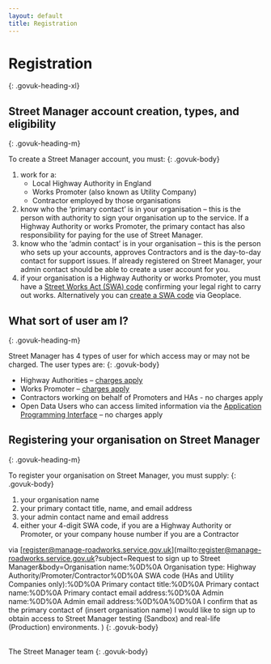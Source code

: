 ```yaml
---
layout: default
title: Registration
---
```

# Registration
{: .govuk-heading-xl}

## Street Manager account creation, types, and eligibility
{: .govuk-heading-m}

To create a Street Manager account, you must:
{: .govuk-body}

<ol class="govuk-list govuk-list--number">
  <li>work for a:
    <ul class="govuk-list govuk-list--bullet">
      <li>Local Highway Authority in England</li>
      <li>Works Promoter (also known as Utility Company)</li>
      <li>Contractor employed by those organisations</li>
    </ul>
  </li>
  <li>
    know who the ‘primary contact’ is in your organisation – this is the person with authority to sign your organisation up to the service. If a Highway Authority or works Promoter, the primary contact has also responsibility for paying for the use of Street Manager.
  </li>
  <li>
    know who the ‘admin contact’ is in your organisation – this is the person who sets up your accounts, approves Contractors and is the day-to-day contact for support issues. If already registered on Street Manager, your admin contact should be able to create a user account for you.
  </li>
  <li>
    if your organisation is a Highway Authority or works Promoter, you must have a <a class="govuk-link" href="https://services.geoplace.co.uk/street/swa-codes">Street Works Act (SWA) code</a> confirming your legal right to carry out works. Alternatively you can <a class="govuk-link" href="https://services.geoplace.co.uk/street/registration">create a  SWA code</a> via Geoplace.
  </li>
</ol>

## What sort of user am I?
{: .govuk-heading-m}

Street Manager has 4 types of user for which access may or may not be charged. The user types are:
{: .govuk-body}
<ul class="govuk-list govuk-list--bullet">
  <li>Highway Authorities – <a class="govuk-link" href="{{ site.baseurl }}/articles/charges">charges apply</a></li>
  <li>Works Promoter – <a class="govuk-link" href="{{ site.baseurl }}/articles/charges">charges apply</a></li>
  <li>Contractors working on behalf of Promoters and HAs - no charges apply</li>
  <li>Open Data Users who can access limited information via the <a class="govuk-link" href="{{ site.baseurl }}/open-data/">Application Programming Interface</a> – no charges apply </li>
</ul>

## Registering your organisation on Street Manager
{: .govuk-heading-m}

To register your organisation on Street Manager, you must supply:
{: .govuk-body}

<ol class="govuk-list govuk-list--bullet">
  <li>your organisation name</li>
  <li>your primary contact title, name, and email address </li>
  <li>your admin contact name and email address</li>
  <li>either your 4-digit SWA code, if you are a Highway Authority or Promoter, or your company house number if you are a Contractor</li>
</ol>

via [register@manage-roadworks.service.gov.uk](mailto:register@manage-roadworks.service.gov.uk?subject=Request to sign up to Street Manager&body=Organisation name:%0D%0A
Organisation type: Highway Authority/Promoter/Contractor%0D%0A
SWA code (HAs and Utility Companies only):%0D%0A
Primary contact title:%0D%0A
Primary contact name:%0D%0A
Primary contact email address:%0D%0A
Admin name:%0D%0A
Admin email address:%0D%0A%0D%0A
I confirm that as the primary contact of (insert organisation name) I would like to sign up to obtain access to Street Manager testing (Sandbox) and real-life (Production) environments.
)
{: .govuk-body}

<br/>
The Street Manager team
{: .govuk-body}

